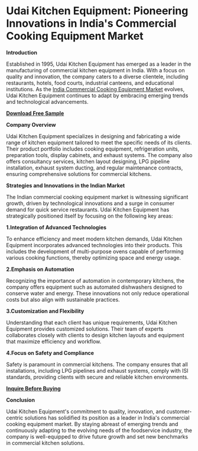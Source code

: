 # Udai Kitchen Equipment: Pioneering Innovations in India's Commercial Cooking Equipment Market

**Introduction**

Established in 1995, Udai Kitchen Equipment has emerged as a leader in the manufacturing of commercial kitchen equipment in India. With a focus on quality and innovation, the company caters to a diverse clientele, including restaurants, hotels, food courts, industrial canteens, and educational institutions. As the [India Commercial Cooking Equipment Market](https://www.nextmsc.com/report/india-commercial-cooking-equipment-market-rc2940) evolves, Udai Kitchen Equipment continues to adapt by embracing emerging trends and technological advancements.

[**Download Free Sample**](https://www.nextmsc.com/india-commercial-cooking-equipment-market-rc2940/request-sample)

**Company Overview**

Udai Kitchen Equipment specializes in designing and fabricating a wide range of kitchen equipment tailored to meet the specific needs of its clients. Their product portfolio includes cooking equipment, refrigeration units, preparation tools, display cabinets, and exhaust systems. The company also offers consultancy services, kitchen layout designing, LPG pipeline installation, exhaust system ducting, and regular maintenance contracts, ensuring comprehensive solutions for commercial kitchens. 

**Strategies and Innovations in the Indian Market**

The Indian commercial cooking equipment market is witnessing significant growth, driven by technological innovations and a surge in consumer demand for quick service restaurants. Udai Kitchen Equipment has strategically positioned itself by focusing on the following key areas:

**1.Integration of Advanced Technologies**

To enhance efficiency and meet modern kitchen demands, Udai Kitchen Equipment incorporates advanced technologies into their products. This includes the development of multi-purpose ovens capable of performing various cooking functions, thereby optimizing space and energy usage. 

**2.Emphasis on Automation**

Recognizing the importance of automation in contemporary kitchens, the company offers equipment such as automated dishwashers designed to conserve water and energy. These innovations not only reduce operational costs but also align with sustainable practices. 

**3.Customization and Flexibility**

Understanding that each client has unique requirements, Udai Kitchen Equipment provides customized solutions. Their team of experts collaborates closely with clients to design kitchen layouts and equipment that maximize efficiency and workflow. 

**4.Focus on Safety and Compliance**

Safety is paramount in commercial kitchens. The company ensures that all installations, including LPG pipelines and exhaust systems, comply with ISI standards, providing clients with secure and reliable kitchen environments. 

[**Inquire Before Buying**](https://www.nextmsc.com/india-commercial-cooking-equipment-market-rc2940/inquire-before-buying)

**Conclusion**

Udai Kitchen Equipment's commitment to quality, innovation, and customer-centric solutions has solidified its position as a leader in India's commercial cooking equipment market. By staying abreast of emerging trends and continuously adapting to the evolving needs of the foodservice industry, the company is well-equipped to drive future growth and set new benchmarks in commercial kitchen solutions.
